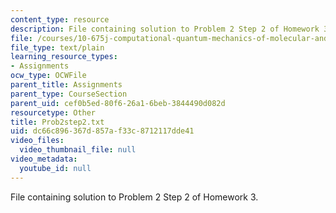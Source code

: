 ```yaml
---
content_type: resource
description: File containing solution to Problem 2 Step 2 of Homework 3.
file: /courses/10-675j-computational-quantum-mechanics-of-molecular-and-extended-systems-fall-2004/dc66c896367d857af33c8712117dde41_Prob2step2.txt
file_type: text/plain
learning_resource_types:
- Assignments
ocw_type: OCWFile
parent_title: Assignments
parent_type: CourseSection
parent_uid: cef0b5ed-80f6-26a1-6beb-3844490d082d
resourcetype: Other
title: Prob2step2.txt
uid: dc66c896-367d-857a-f33c-8712117dde41
video_files:
  video_thumbnail_file: null
video_metadata:
  youtube_id: null
---
```

File containing solution to Problem 2 Step 2 of Homework 3.

